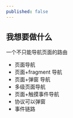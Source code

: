 ```yaml
---
published: false
---
```

## 我想要做什么
一个不只能导航页面的路由

* 页面导航
* 页面+fragment 导航
* 页面+弹窗 导航
* 多级页面导航
* 页面+触摸事件导航
* 协议可以弹窗
* 事件链路